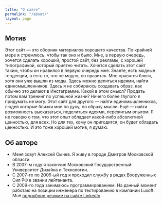 ```yaml
---
title: "О сайте"
permalink: "/about/"
layout: page
---
```


## Мотив

Этот сайт — это сборник материалов хорошего качества. По крайней мере я стремлюсь, чтобы так оно и было. Мне, в первую очередь, хочется сделать хороший, простой сайт, без рекламы, с хорошей типографикой, который приятно читать. Хочется сделать этот сайт таким, чтобы он нравился в первую очередь мне. Знаете, есть модные тенденции, а есть то, что не модно, но нравится. Мне нравятся блоги, хотя они уже вышли из моды. Здесь можно делиться идеями, найти единомышленников. Здесь я не собираюсь создавать образ, как обычно это делают в Инстаграмме. Какой в этом смысл? Продать потом вам тренинг по успешной жизни? Ничего более глупого я придумать не могу. Этот сайт для другого — найти единомышленников, людей которые близки мне по духу, по образу мысли. Ещё — найти возможность высказаться, поделиться идеями, пережитым опытом. Я не говорю о том, что этот опыт обладает какой-либо абсолютной ценностью, для всех. Но для тех, кому он пригодится, он будет обладать ценностью. И это тоже хороший мотив, я думаю. 

## Об авторе

- Меня зовут Алексей Сычев. Я живу в городе Дмитров Московской области.
- В 2007-м году я закончил Московский Государственный Университет Дизайна и Технологии.
- С 2007-го по 2009-ый год я проходил службу в рядах Вооруженных Сил РФ в звании лейтенанта.
- С 2009-го года занимаюсь программированием. На данный момент работаю на позиции инженера по тестированию в компании Luxoft. Моё [подробное резюме на сайте LinkedIn](https://www.linkedin.com/in/alesychev/). <span style="display:none">Также я развиваю проект <a href="https://spacedigits.com/">Space Digits</a></span>
